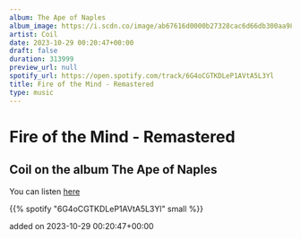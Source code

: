 ```yaml
---
album: The Ape of Naples
album_image: https://i.scdn.co/image/ab67616d0000b27328cac6d66db300aa9883af47
artist: Coil
date: 2023-10-29 00:20:47+00:00
draft: false
duration: 313999
preview_url: null
spotify_url: https://open.spotify.com/track/6G4oCGTKDLeP1AVtA5L3Yl
title: Fire of the Mind - Remastered
type: music
---
```



# Fire of the Mind - Remastered

## Coil on the album The Ape of Naples

You can listen [here](https://open.spotify.com/track/6G4oCGTKDLeP1AVtA5L3Yl)

{{% spotify "6G4oCGTKDLeP1AVtA5L3Yl" small %}}

added on 2023-10-29 00:20:47+00:00